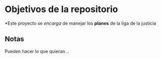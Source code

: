 # Objetivos de la repositorio

*Este proyecto 
se _encarga_ de manejar los __planes__ de la liga de la justicia


## Notas
Pueden hacer lo que quieran...
